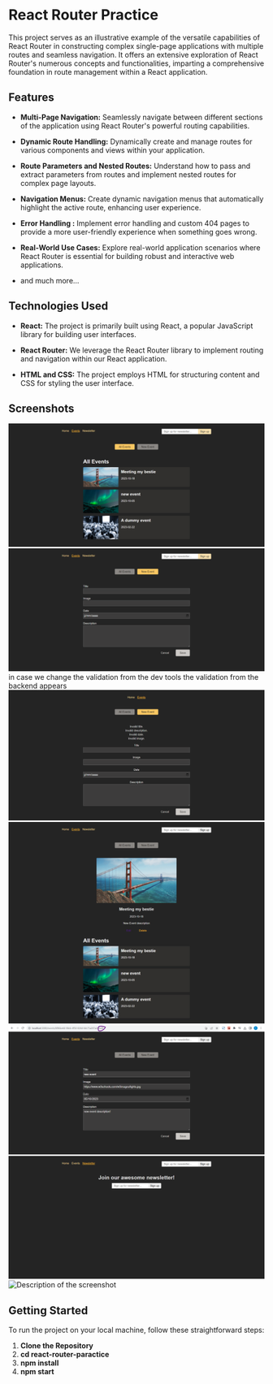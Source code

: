 # React Router Practice

This project serves as an illustrative example of the versatile capabilities of React Router in constructing complex single-page applications with multiple routes and seamless
navigation. It offers an extensive exploration of React Router's numerous concepts and functionalities, imparting a comprehensive foundation in route management within a React 
application.

## Features

- **Multi-Page Navigation:** Seamlessly navigate between different sections of the application using React Router's powerful routing capabilities.

- **Dynamic Route Handling:** Dynamically create and manage routes for various components and views within your application.

- **Route Parameters and Nested Routes:** Understand how to pass and extract parameters from routes and implement nested routes for complex page layouts.

- **Navigation Menus:** Create dynamic navigation menus that automatically highlight the active route, enhancing user experience.

- **Error Handling :** Implement error handling and custom 404 pages to provide a more user-friendly experience when something goes wrong.

- **Real-World Use Cases:** Explore real-world application scenarios where React Router is essential for building robust and interactive web applications.

- and much more...

## Technologies Used

- **React:** The project is primarily built using React, a popular JavaScript library for building user interfaces.

- **React Router:** We leverage the React Router library to implement routing and navigation within our React application.

- **HTML and CSS:** The project employs HTML for structuring content and CSS for styling the user interface.


## Screenshots

![Description of the screenshot](./img/seven.png)
![Description of the screenshot](./img/eight.png)
in case we change the validation from the dev tools the validation from the backend appears
![Description of the screenshot](./img/two.png)
![Description of the screenshot](./img/three.png)
![Description of the screenshot](./img/four.png)
![Description of the screenshot](./img/five.png)
![Description of the screenshot](./img/six.png)


## Getting Started

To run the project on your local machine, follow these straightforward steps:

1. **Clone the Repository**
1. **cd react-router-paractice**
1. **npm install**
1. **npm start**


